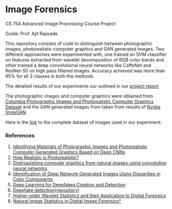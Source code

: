 # Image Forensics

CS 754 Advanced Image Processing Course Project

Guide: Prof. Ajit Rajwade

This repository consists of code to distinguish between photographic images, photorealistic computer graphics and GAN generated images. Two different approaches were experimented with, one trained an SVM classifier on features extracted from wavelet decomposition of RGB color bands and other trained a deep convolutional neural networks like CaffeNet and ResNet-50 on high pass filtered images. Accuracy achieved was more than 95% for all 3 classes in both the methods.

The detailed results of our experiments our outlined in our [project report](https://github.com/Aakriti28/Photographic-vs-Photorealistic/blob/main/AIP_project_Report.pdf)

The photographic images and computer graphics were obtained from [Columbia Photographic Images and Photorealistic Computer Graphics Dataset](https://www.ee.columbia.edu/ln/dvmm/downloads/PIM_PRCG_dataset/) and the GAN generated images from taken from results of [Nvidia StyleGAN](https://github.com/NVlabs/stylegan).

Here is the [link](https://drive.google.com/drive/folders/1PaYpCYJBpkkLKvf6Cu1Dqjxd_T97lCSl?usp=sharing) to the complete dataset of images used in our experiment.

### References 

1. [Identifying Materials of Photographic Images and Photorealistic Computer Generated Graphics Based on Deep CNNs](https://www.researchgate.net/profile/Qi-Cui-6/publication/325699635_Identifying_materials_of_photographic_images_and_photorealistic_computer_generated_graphics_based_on_deep_CNNs/links/5cac14d392851c64bd59eb75/Identifying-materials-of-photographic-images-and-photorealistic-computer-generated-graphics-based-on-deep-CNNs.pdf)
2. [How Realistic is Photorealistic?](https://www.researchgate.net/publication/3319160_How_Realistic_is_Photorealistic)
3. [Distinguishing computer graphics from natural images using convolution neural networks](https://ieeexplore.ieee.org/abstract/document/8267647?casa_token=9VkzmQUJDMoAAAAA:TqrVEZnCavB1Z9ZyoSo-m0wnu9wA6Q0AKvVg9lsAta2ZVkv5zQz8y0SAg0efg9igO-x0y04QCTPs)
4. [Identification of Deep Network Generated Images Using Disparities in Color Components](https://arxiv.org/abs/1808.07276)
5. [Deep Learning for Deepfakes Creation and Detection](https://arxiv.org/pdf/1909.11573v1.pdf)
6. [Deepfake detection(repository)](https://github.com/HongguLiu/Deepfake-Detection)
7. [Higher-order Wavelet Statistics and their Application to Digital Forensics](https://www.researchgate.net/publication/4374571_Higher-order_Wavelet_Statistics_and_their_Application_to_Digital_Forensics)
8. [Natural Image Statistics in Digital Image Forensics*](https://www.researchgate.net/publication/239545646_Natural_Image_Statistics_in_Digital_Image_Forensics)
